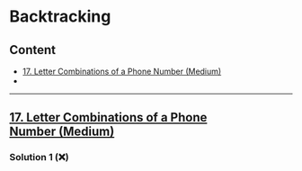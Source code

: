 # Backtracking

## Content

* [17. Letter Combinations of a Phone Number (Medium)](#17)
* 



---

## <span id="17">[17. Letter Combinations of a Phone Number (Medium)](https://leetcode.com/problems/letter-combinations-of-a-phone-number/)</span>

### Solution 1 (❌)

